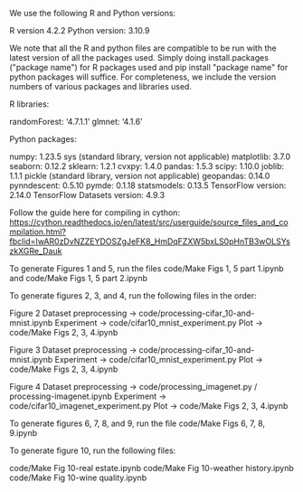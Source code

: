 We use the following R and Python versions:

R version 4.2.2
Python version: 3.10.9

We note that all the R and python files are compatible to be run with the latest version of all the packages used. Simply doing install.packages ("package name") for R packages used and pip install "package name" for python packages will suffice. For completeness, we include the version numbers of various packages and libraries used.


R libraries:

randomForest: ‘4.7.1.1’
glmnet: ‘4.1.6’

Python packages:

numpy: 1.23.5
sys (standard library, version not applicable)
matplotlib: 3.7.0
seaborn: 0.12.2
sklearn: 1.2.1
cvxpy: 1.4.0
pandas: 1.5.3
scipy: 1.10.0
joblib: 1.1.1
pickle (standard library, version not applicable)
geopandas: 0.14.0
pynndescent: 0.5.10
pymde: 0.1.18
statsmodels: 0.13.5
TensorFlow version:  2.14.0
TensorFlow Datasets version:  4.9.3


Follow the guide here for compiling in cython: https://cython.readthedocs.io/en/latest/src/userguide/source_files_and_compilation.html?fbclid=IwAR0zDvNZZEYDOSZgJeFK8_HmDqFZXW5bxLS0pHnTB3wOLSYszkXGRe_Dauk



To generate Figures 1 and 5, run the files code/Make Figs 1, 5 part 1.ipynb  and code/Make Figs 1, 5 part 2.ipynb 

To generate figures 2, 3, and 4, run the following files in the order:

Figure 2
Dataset preprocessing -> code/processing-cifar_10-and-mnist.ipynb
Experiment -> code/cifar10_mnist_experiment.py
Plot -> code/Make Figs 2, 3, 4.ipynb

Figure 3
Dataset preprocessing -> code/processing-cifar_10-and-mnist.ipynb
Experiment -> code/cifar10_mnist_experiment.py
Plot -> code/Make Figs 2, 3, 4.ipynb

Figure 4
Dataset preprocessing -> code/processing_imagenet.py / processing-imagenet.ipynb
Experiment -> code/cifar10_imagenet_experiment.py
Plot -> code/Make Figs 2, 3, 4.ipynb

To generate figures 6, 7, 8, and 9, run the file code/Make Figs 6, 7, 8, 9.ipynb

To generate figure 10, run the following files:

code/Make Fig 10-real estate.ipynb
code/Make Fig 10-weather history.ipynb
code/Make Fig 10-wine quality.ipynb